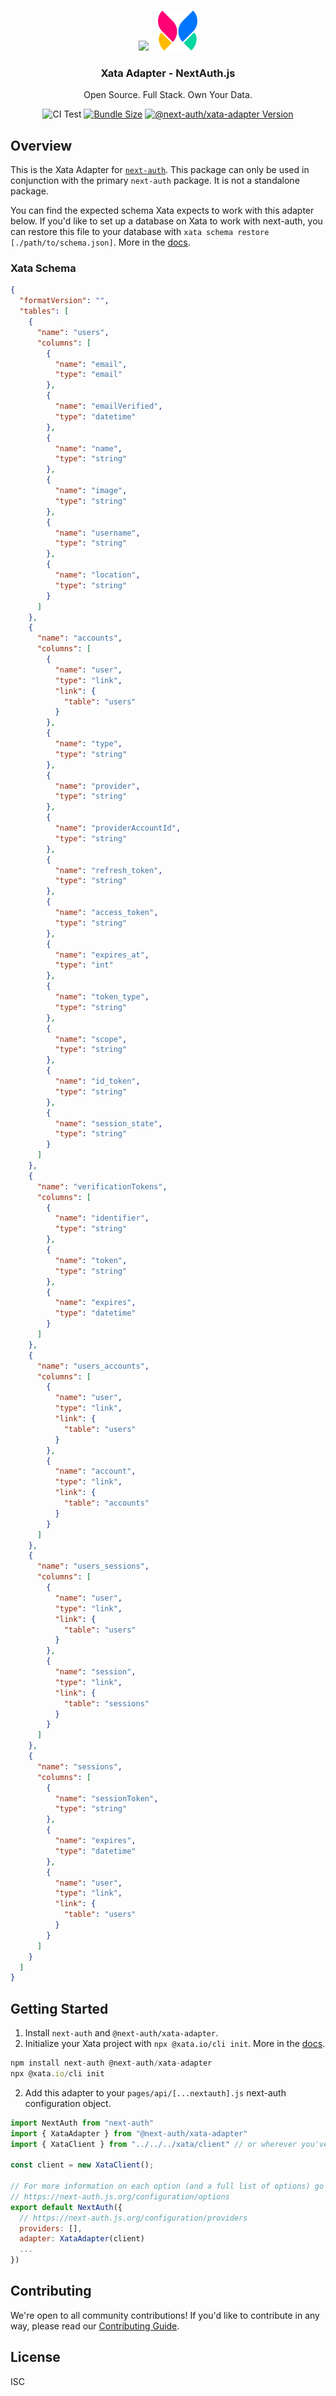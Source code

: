 <p align="center">
   <br/>
   <a href="https://next-auth.js.org" target="_blank"><img height="64px" src="https://next-auth.js.org/img/logo/logo-sm.png" /></a>&nbsp;&nbsp;&nbsp;&nbsp;<img height="64px" src="logo.svg" />
   <h3 align="center"><b>Xata Adapter</b> - NextAuth.js</h3>
   <p align="center">
   Open Source. Full Stack. Own Your Data.
   </p>
   <p align="center" style="align: center;">
      <img src="https://github.com/nextauthjs/next-auth/actions/workflows/release.yml/badge.svg?branch=main" alt="CI Test" />
      <a href="https://www.npmjs.com/package/@next-auth/xata-adapter" target="_blank"><img src="https://img.shields.io/bundlephobia/minzip/@next-auth/xata-adapter/next" alt="Bundle Size"/></a>
      <a href="https://www.npmjs.com/package/@next-auth/xata-adapter" target="_blank"><img src="https://img.shields.io/npm/v/@next-auth/xata-adapter/next" alt="@next-auth/xata-adapter Version" /></a>
   </p>
</p>

## Overview

This is the Xata Adapter for [`next-auth`](https://next-auth.js.org). This package can only be used in conjunction with the primary `next-auth` package. It is not a standalone package.

You can find the expected schema Xata expects to work with this adapter below. If you'd like to set up a database on Xata to work with next-auth, you can restore this file to your database with `xata schema restore [./path/to/schema.json]`. More in the [docs](https://docs.xata.io/cli/getting-started).

### Xata Schema

```json
{
  "formatVersion": "",
  "tables": [
    {
      "name": "users",
      "columns": [
        {
          "name": "email",
          "type": "email"
        },
        {
          "name": "emailVerified",
          "type": "datetime"
        },
        {
          "name": "name",
          "type": "string"
        },
        {
          "name": "image",
          "type": "string"
        },
        {
          "name": "username",
          "type": "string"
        },
        {
          "name": "location",
          "type": "string"
        }
      ]
    },
    {
      "name": "accounts",
      "columns": [
        {
          "name": "user",
          "type": "link",
          "link": {
            "table": "users"
          }
        },
        {
          "name": "type",
          "type": "string"
        },
        {
          "name": "provider",
          "type": "string"
        },
        {
          "name": "providerAccountId",
          "type": "string"
        },
        {
          "name": "refresh_token",
          "type": "string"
        },
        {
          "name": "access_token",
          "type": "string"
        },
        {
          "name": "expires_at",
          "type": "int"
        },
        {
          "name": "token_type",
          "type": "string"
        },
        {
          "name": "scope",
          "type": "string"
        },
        {
          "name": "id_token",
          "type": "string"
        },
        {
          "name": "session_state",
          "type": "string"
        }
      ]
    },
    {
      "name": "verificationTokens",
      "columns": [
        {
          "name": "identifier",
          "type": "string"
        },
        {
          "name": "token",
          "type": "string"
        },
        {
          "name": "expires",
          "type": "datetime"
        }
      ]
    },
    {
      "name": "users_accounts",
      "columns": [
        {
          "name": "user",
          "type": "link",
          "link": {
            "table": "users"
          }
        },
        {
          "name": "account",
          "type": "link",
          "link": {
            "table": "accounts"
          }
        }
      ]
    },
    {
      "name": "users_sessions",
      "columns": [
        {
          "name": "user",
          "type": "link",
          "link": {
            "table": "users"
          }
        },
        {
          "name": "session",
          "type": "link",
          "link": {
            "table": "sessions"
          }
        }
      ]
    },
    {
      "name": "sessions",
      "columns": [
        {
          "name": "sessionToken",
          "type": "string"
        },
        {
          "name": "expires",
          "type": "datetime"
        },
        {
          "name": "user",
          "type": "link",
          "link": {
            "table": "users"
          }
        }
      ]
    }
  ]
}
```

## Getting Started

1. Install `next-auth` and `@next-auth/xata-adapter`.
2. Initialize your Xata project with `npx @xata.io/cli init`. More in the [docs](https://docs.xata.io/cli/getting-started).

```js
npm install next-auth @next-auth/xata-adapter
npx @xata.io/cli init
```

2. Add this adapter to your `pages/api/[...nextauth].js` next-auth configuration object.

```js
import NextAuth from "next-auth"
import { XataAdapter } from "@next-auth/xata-adapter"
import { XataClient } from "../../../xata/client" // or wherever you've stored your Xata client

const client = new XataClient();

// For more information on each option (and a full list of options) go to
// https://next-auth.js.org/configuration/options
export default NextAuth({
  // https://next-auth.js.org/configuration/providers
  providers: [],
  adapter: XataAdapter(client)
  ...
})
```

## Contributing

We're open to all community contributions! If you'd like to contribute in any way, please read our [Contributing Guide](https://github.com/nextauthjs/next-auth/blob/main/CONTRIBUTING.md).

## License

ISC
